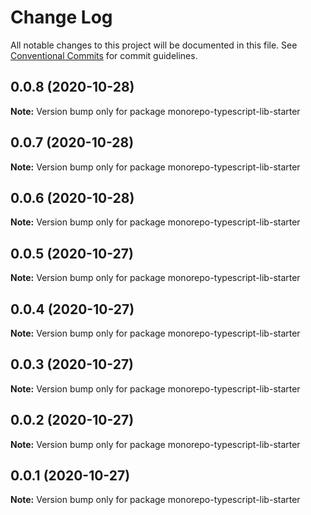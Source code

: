 # Change Log

All notable changes to this project will be documented in this file.
See [Conventional Commits](https://conventionalcommits.org) for commit guidelines.

## 0.0.8 (2020-10-28)

**Note:** Version bump only for package monorepo-typescript-lib-starter





## 0.0.7 (2020-10-28)

**Note:** Version bump only for package monorepo-typescript-lib-starter





## 0.0.6 (2020-10-28)

**Note:** Version bump only for package monorepo-typescript-lib-starter





## 0.0.5 (2020-10-27)

**Note:** Version bump only for package monorepo-typescript-lib-starter





## 0.0.4 (2020-10-27)

**Note:** Version bump only for package monorepo-typescript-lib-starter





## 0.0.3 (2020-10-27)

**Note:** Version bump only for package monorepo-typescript-lib-starter





## 0.0.2 (2020-10-27)

**Note:** Version bump only for package monorepo-typescript-lib-starter





## 0.0.1 (2020-10-27)

**Note:** Version bump only for package monorepo-typescript-lib-starter
